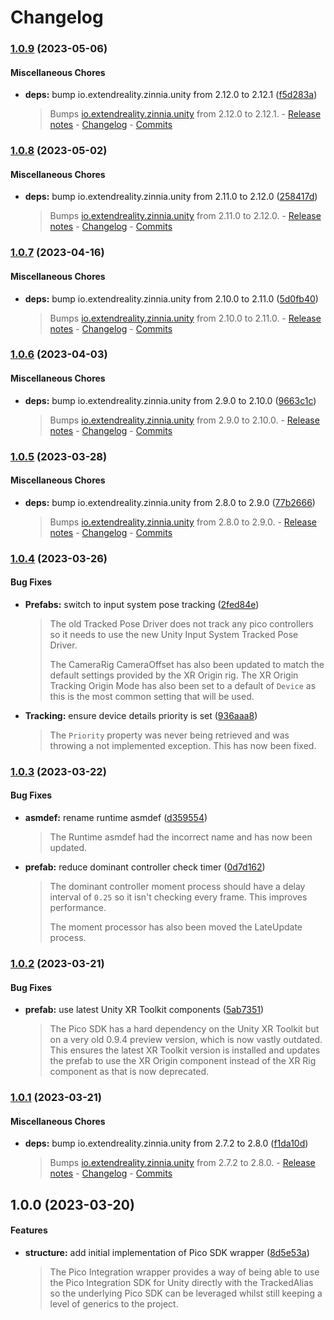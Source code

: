 # Changelog

### [1.0.9](https://github.com/ExtendRealityLtd/Tilia.SDK.PicoIntegration.Unity/compare/v1.0.8...v1.0.9) (2023-05-06)

#### Miscellaneous Chores

* **deps:** bump io.extendreality.zinnia.unity from 2.12.0 to 2.12.1 ([f5d283a](https://github.com/ExtendRealityLtd/Tilia.SDK.PicoIntegration.Unity/commit/f5d283a24f0b4a9c453e8283d5d431262c598462))
  > Bumps [io.extendreality.zinnia.unity](https://github.com/ExtendRealityLtd/Zinnia.Unity) from 2.12.0 to 2.12.1. - [Release notes](https://github.com/ExtendRealityLtd/Zinnia.Unity/releases) - [Changelog](https://github.com/ExtendRealityLtd/Zinnia.Unity/blob/master/CHANGELOG.md) - [Commits](https://github.com/ExtendRealityLtd/Zinnia.Unity/compare/v2.12.0...v2.12.1)

### [1.0.8](https://github.com/ExtendRealityLtd/Tilia.SDK.PicoIntegration.Unity/compare/v1.0.7...v1.0.8) (2023-05-02)

#### Miscellaneous Chores

* **deps:** bump io.extendreality.zinnia.unity from 2.11.0 to 2.12.0 ([258417d](https://github.com/ExtendRealityLtd/Tilia.SDK.PicoIntegration.Unity/commit/258417d6199fdf84468d25eefab58f4c63257a20))
  > Bumps [io.extendreality.zinnia.unity](https://github.com/ExtendRealityLtd/Zinnia.Unity) from 2.11.0 to 2.12.0. - [Release notes](https://github.com/ExtendRealityLtd/Zinnia.Unity/releases) - [Changelog](https://github.com/ExtendRealityLtd/Zinnia.Unity/blob/master/CHANGELOG.md) - [Commits](https://github.com/ExtendRealityLtd/Zinnia.Unity/compare/v2.11.0...v2.12.0)

### [1.0.7](https://github.com/ExtendRealityLtd/Tilia.SDK.PicoIntegration.Unity/compare/v1.0.6...v1.0.7) (2023-04-16)

#### Miscellaneous Chores

* **deps:** bump io.extendreality.zinnia.unity from 2.10.0 to 2.11.0 ([5d0fb40](https://github.com/ExtendRealityLtd/Tilia.SDK.PicoIntegration.Unity/commit/5d0fb4030d95e6a00df6a49e8a91519beea34d86))
  > Bumps [io.extendreality.zinnia.unity](https://github.com/ExtendRealityLtd/Zinnia.Unity) from 2.10.0 to 2.11.0. - [Release notes](https://github.com/ExtendRealityLtd/Zinnia.Unity/releases) - [Changelog](https://github.com/ExtendRealityLtd/Zinnia.Unity/blob/master/CHANGELOG.md) - [Commits](https://github.com/ExtendRealityLtd/Zinnia.Unity/compare/v2.10.0...v2.11.0)

### [1.0.6](https://github.com/ExtendRealityLtd/Tilia.SDK.PicoIntegration.Unity/compare/v1.0.5...v1.0.6) (2023-04-03)

#### Miscellaneous Chores

* **deps:** bump io.extendreality.zinnia.unity from 2.9.0 to 2.10.0 ([9663c1c](https://github.com/ExtendRealityLtd/Tilia.SDK.PicoIntegration.Unity/commit/9663c1cadaad345815baaf954368346062da6199))
  > Bumps [io.extendreality.zinnia.unity](https://github.com/ExtendRealityLtd/Zinnia.Unity) from 2.9.0 to 2.10.0. - [Release notes](https://github.com/ExtendRealityLtd/Zinnia.Unity/releases) - [Changelog](https://github.com/ExtendRealityLtd/Zinnia.Unity/blob/master/CHANGELOG.md) - [Commits](https://github.com/ExtendRealityLtd/Zinnia.Unity/compare/v2.9.0...v2.10.0)

### [1.0.5](https://github.com/ExtendRealityLtd/Tilia.SDK.PicoIntegration.Unity/compare/v1.0.4...v1.0.5) (2023-03-28)

#### Miscellaneous Chores

* **deps:** bump io.extendreality.zinnia.unity from 2.8.0 to 2.9.0 ([77b2666](https://github.com/ExtendRealityLtd/Tilia.SDK.PicoIntegration.Unity/commit/77b26661dce278a1a29600c074d0f368a4d5bf96))
  > Bumps [io.extendreality.zinnia.unity](https://github.com/ExtendRealityLtd/Zinnia.Unity) from 2.8.0 to 2.9.0. - [Release notes](https://github.com/ExtendRealityLtd/Zinnia.Unity/releases) - [Changelog](https://github.com/ExtendRealityLtd/Zinnia.Unity/blob/master/CHANGELOG.md) - [Commits](https://github.com/ExtendRealityLtd/Zinnia.Unity/compare/v2.8.0...v2.9.0)

### [1.0.4](https://github.com/ExtendRealityLtd/Tilia.SDK.PicoIntegration.Unity/compare/v1.0.3...v1.0.4) (2023-03-26)

#### Bug Fixes

* **Prefabs:** switch to input system pose tracking ([2fed84e](https://github.com/ExtendRealityLtd/Tilia.SDK.PicoIntegration.Unity/commit/2fed84e113c47d24897937e70ecc8ad76a506fba))
  > The old Tracked Pose Driver does not track any pico controllers so it needs to use the new Unity Input System Tracked Pose Driver.
  > 
  > The CameraRig CameraOffset has also been updated to match the default settings provided by the XR Origin rig. The XR Origin Tracking Origin Mode has also been set to a default of `Device` as this is the most common setting that will be used.
* **Tracking:** ensure device details priority is set ([936aaa8](https://github.com/ExtendRealityLtd/Tilia.SDK.PicoIntegration.Unity/commit/936aaa870455537492bbd86e18683a39fec12183))
  > The `Priority` property was never being retrieved and was throwing a not implemented exception. This has now been fixed.

### [1.0.3](https://github.com/ExtendRealityLtd/Tilia.SDK.PicoIntegration.Unity/compare/v1.0.2...v1.0.3) (2023-03-22)

#### Bug Fixes

* **asmdef:** rename runtime asmdef ([d359554](https://github.com/ExtendRealityLtd/Tilia.SDK.PicoIntegration.Unity/commit/d359554c0c90f3d848cce3ad41b00b37f53dc395))
  > The Runtime asmdef had the incorrect name and has now been updated.
* **prefab:** reduce dominant controller check timer ([0d7d162](https://github.com/ExtendRealityLtd/Tilia.SDK.PicoIntegration.Unity/commit/0d7d16256cbf8b9a7e665f77c01f9d25f39bde3b))
  > The dominant controller moment process should have a delay interval of `0.25` so it isn't checking every frame. This improves performance.
  > 
  > The moment processor has also been moved the LateUpdate process.

### [1.0.2](https://github.com/ExtendRealityLtd/Tilia.SDK.PicoIntegration.Unity/compare/v1.0.1...v1.0.2) (2023-03-21)

#### Bug Fixes

* **prefab:** use latest Unity XR Toolkit components ([5ab7351](https://github.com/ExtendRealityLtd/Tilia.SDK.PicoIntegration.Unity/commit/5ab735175d89fdef708c92fae118e2f0fecb1dca))
  > The Pico SDK has a hard dependency on the Unity XR Toolkit but on a very old 0.9.4 preview version, which is now vastly outdated. This ensures the latest XR Toolkit version is installed and updates the prefab to use the XR Origin component instead of the XR Rig component as that is now deprecated.

### [1.0.1](https://github.com/ExtendRealityLtd/Tilia.SDK.PicoIntegration.Unity/compare/v1.0.0...v1.0.1) (2023-03-21)

#### Miscellaneous Chores

* **deps:** bump io.extendreality.zinnia.unity from 2.7.2 to 2.8.0 ([f1da10d](https://github.com/ExtendRealityLtd/Tilia.SDK.PicoIntegration.Unity/commit/f1da10d8bf0d32e37bc1379ed2ef9440aaec8040))
  > Bumps [io.extendreality.zinnia.unity](https://github.com/ExtendRealityLtd/Zinnia.Unity) from 2.7.2 to 2.8.0. - [Release notes](https://github.com/ExtendRealityLtd/Zinnia.Unity/releases) - [Changelog](https://github.com/ExtendRealityLtd/Zinnia.Unity/blob/master/CHANGELOG.md) - [Commits](https://github.com/ExtendRealityLtd/Zinnia.Unity/compare/v2.7.2...v2.8.0)

## 1.0.0 (2023-03-20)

#### Features

* **structure:** add initial implementation of Pico SDK wrapper ([8d5e53a](https://github.com/ExtendRealityLtd/Tilia.SDK.PicoIntegration.Unity/commit/8d5e53a0d268814c6993e5c89b4b42ab7632bd45))
  > The Pico Integration wrapper provides a way of being able to use the Pico Integration SDK for Unity directly with the TrackedAlias so the underlying Pico SDK can be leveraged whilst still keeping a level of generics to the project.
